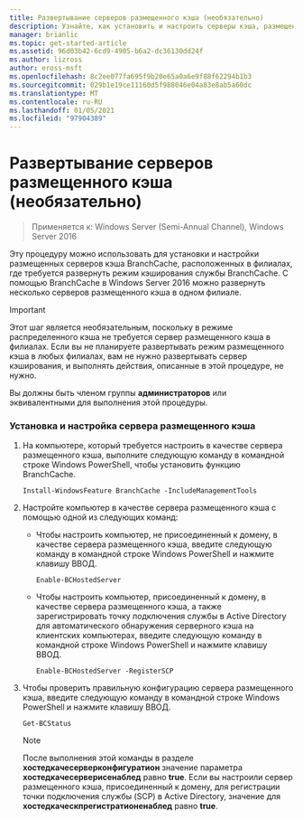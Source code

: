 ```yaml
---
title: Развертывание серверов размещенного кэша (необязательно)
description: Узнайте, как установить и настроить серверы кэша, размещенные в филиалах, где вы хотите развернуть режим кэширования службы BranchCache.
manager: brianlic
ms.topic: get-started-article
ms.assetid: 96d03b42-6cd9-4905-b6a2-dc36130dd24f
ms.author: lizross
author: eross-msft
ms.openlocfilehash: 8c2ee077fa695f9b20e65a0a6e9f88f62294b1b3
ms.sourcegitcommit: 029b1e19ce11160d5f988046e04a83e8ab5a60dc
ms.translationtype: MT
ms.contentlocale: ru-RU
ms.lasthandoff: 01/05/2021
ms.locfileid: "97904389"
---
```

# <a name="deploy-hosted-cache-servers-optional"></a>Развертывание серверов размещенного кэша (необязательно)

>Применяется к: Windows Server (Semi-Annual Channel), Windows Server 2016

Эту процедуру можно использовать для установки и настройки размещенных серверов кэша BranchCache, расположенных в филиалах, где требуется развернуть режим кэширования службы BranchCache. С помощью BranchCache в Windows Server 2016 можно развернуть несколько серверов размещенного кэша в одном филиале.

> [!IMPORTANT]
> Этот шаг является необязательным, поскольку в режиме распределенного кэша не требуется сервер размещенного кэша в филиалах. Если вы не планируете развертывать режим размещенного кэша в любых филиалах, вам не нужно развертывать сервер кэширования, и выполнять действия, описанные в этой процедуре, не нужно.

Вы должны быть членом группы **администраторов** или эквивалентными для выполнения этой процедуры.

### <a name="to-install-and-configure-a-hosted-cache-server"></a>Установка и настройка сервера размещенного кэша

1.  На компьютере, который требуется настроить в качестве сервера размещенного кэша, выполните следующую команду в командной строке Windows PowerShell, чтобы установить функцию BranchCache.

    `Install-WindowsFeature BranchCache -IncludeManagementTools`

2.  Настройте компьютер в качестве сервера размещенного кэша с помощью одной из следующих команд:

    -   Чтобы настроить компьютер, не присоединенный к домену, в качестве сервера размещенного кэша, введите следующую команду в командной строке Windows PowerShell и нажмите клавишу ВВОД.

        `Enable-BCHostedServer`

    -   Чтобы настроить компьютер, присоединенный к домену, в качестве сервера размещенного кэша, а также зарегистрировать точку подключения службы в Active Directory для автоматического обнаружения серверного кэша на клиентских компьютерах, введите следующую команду в командной строке Windows PowerShell и нажмите клавишу ВВОД.

        `Enable-BCHostedServer -RegisterSCP`

3.  Чтобы проверить правильную конфигурацию сервера размещенного кэша, введите следующую команду в командной строке Windows PowerShell и нажмите клавишу ВВОД.

    `Get-BCStatus`

    > [!NOTE]
    > После выполнения этой команды в разделе **хостедкачесерверконфигуратион** значение параметра **хостедкачесерверисенаблед** равно **true**. Если вы настроили сервер размещенного кэша, присоединенный к домену, для регистрации точки подключения службы (SCP) в Active Directory, значение для **хостедкаческпрегистратионенаблед** равно **true**.


